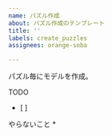 ```yaml
---
name: パズル作成
about: パズル作成のテンプレート
title: ''
labels: create_puzzles
assignees: orange-soba

---
```


パズル毎にモデルを作成。

TODO
* [ ] 

やらないこと
*
